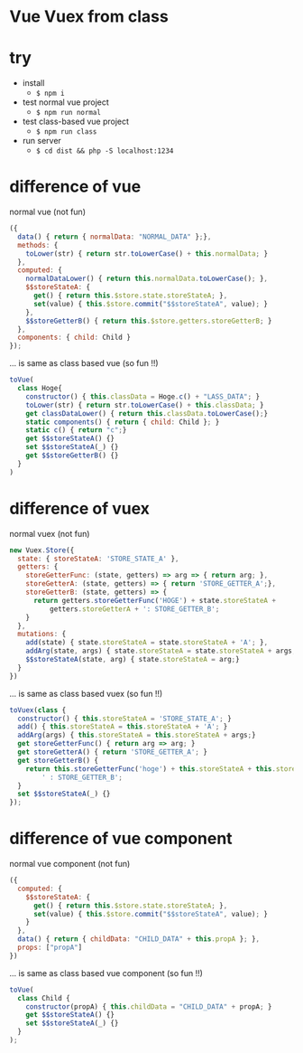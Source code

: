 # Vue Vuex from class

# try

- install
  - `$ npm i`
- test normal vue project
  - `$ npm run normal`
- test class-based vue project
  - `$ npm run class`
- run server
  - `$ cd dist && php -S localhost:1234`

# difference of vue
normal vue (not fun)
```js
({
  data() { return { normalData: "NORMAL_DATA" };},
  methods: {
    toLower(str) { return str.toLowerCase() + this.normalData; }
  },
  computed: {
    normalDataLower() { return this.normalData.toLowerCase(); },
    $$storeStateA: {
      get() { return this.$store.state.storeStateA; },
      set(value) { this.$store.commit("$$storeStateA", value); }
    },
    $$storeGetterB() { return this.$store.getters.storeGetterB; }
  },
  components: { child: Child }
});
```

... is same as class based vue (so fun !!)

```js
toVue(
  class Hoge{
    constructor() { this.classData = Hoge.c() + "LASS_DATA"; }
    toLower(str) { return str.toLowerCase() + this.classData; }
    get classDataLower() { return this.classData.toLowerCase();}
    static components() { return { child: Child }; }
    static c() { return "c";}
    get $$storeStateA() {}
    set $$storeStateA(_) {}
    get $$storeGetterB() {}
  }
)
```

# difference of vuex

normal vuex (not fun)
```js
new Vuex.Store({
  state: { storeStateA: 'STORE_STATE_A' },
  getters: {
    storeGetterFunc: (state, getters) => arg => { return arg; },
    storeGetterA: (state, getters) => { return 'STORE_GETTER_A';},
    storeGetterB: (state, getters) => {
      return getters.storeGetterFunc('HOGE') + state.storeStateA +
          getters.storeGetterA + ': STORE_GETTER_B';
    }
  },
  mutations: {
    add(state) { state.storeStateA = state.storeStateA + 'A'; },
    addArg(state, args) { state.storeStateA = state.storeStateA + args;},
    $$storeStateA(state, arg) { state.storeStateA = arg;}
  }
})
```

... is same as class based vuex (so fun !!)
```js
toVuex(class {
  constructor() { this.storeStateA = 'STORE_STATE_A'; }
  add() { this.storeStateA = this.storeStateA + 'A'; }
  addArg(args) { this.storeStateA = this.storeStateA + args;}
  get storeGetterFunc() { return arg => arg; }
  get storeGetterA() { return 'STORE_GETTER_A'; }
  get storeGetterB() {
    return this.storeGetterFunc('hoge') + this.storeStateA + this.storeGetterA +
        ' : STORE_GETTER_B';
  }
  set $$storeStateA(_) {}
});
```

# difference of vue component

normal vue component (not fun)

```js
({
  computed: {
    $$storeStateA: {
      get() { return this.$store.state.storeStateA; },
      set(value) { this.$store.commit("$$storeStateA", value); }
    }
  },
  data() { return { childData: "CHILD_DATA" + this.propA }; },
  props: ["propA"]
})
```

... is same as class based vue component (so fun !!)

```js
toVue(
  class Child {
    constructor(propA) { this.childData = "CHILD_DATA" + propA; }
    get $$storeStateA() {}
    set $$storeStateA(_) {}
  }
);
```
